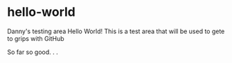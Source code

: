 # hello-world
Danny's testing area
Hello World!
This is a test area that will be used to gete to grips with GitHub

So far so good. . .
